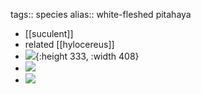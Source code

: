 tags:: species
alias:: white-fleshed pitahaya

- [[suculent]]
- related [[hylocereus]]
- ![](https://peach-geographical-bat-397.mypinata.cloud/ipfs/Qmc6cAYGFrBRF9j44z8Y9XAYPgx6Lqar2arUm3JJ8xy8Vu){:height 333, :width 408}
- ![](https://peach-geographical-bat-397.mypinata.cloud/ipfs/QmWkyLX3rbcZdJ3z6QLsoSQ7DPARqXoPM8gLj6WmfKMnmu)
- ![](https://peach-geographical-bat-397.mypinata.cloud/ipfs/QmNjXgmesb5kAmU2cpH6BBhgnYftMPbprJ8oskvZcjExRD)
